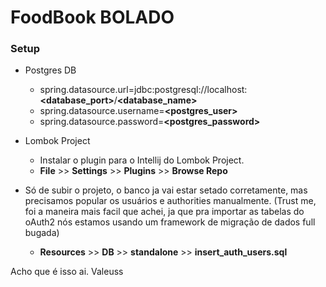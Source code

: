 # FoodBook BOLADO

### Setup

-  Postgres DB
    - spring.datasource.url=jdbc:postgresql://localhost:**<database_port>**/**<database_name>**
    - spring.datasource.username=**<postgres_user>**
    - spring.datasource.password=**<postgres_password>**


- Lombok Project
    - Instalar o plugin para o Intellij do Lombok Project.
    - **File** >> **Settings** >> **Plugins** >> **Browse Repo** 

- Só de subir o projeto, o banco ja vai estar setado corretamente, mas precisamos popular os usuários e authorities manualmente.
(Trust me, foi a maneira mais facil que achei, ja que pra importar as tabelas do oAuth2 nós estamos usando um framework de migração de dados full bugada)
    - **Resources** >> **DB** >> **standalone** >> **insert_auth_users.sql**
    
Acho que é isso ai. Valeuss


